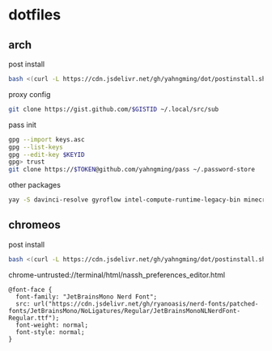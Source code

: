 # dotfiles

## arch
post install
```sh
bash <(curl -L https://cdn.jsdelivr.net/gh/yahngming/dot/postinstall.sh) arch
```
proxy config
```sh
git clone https://gist.github.com/$GISTID ~/.local/src/sub
```
pass init
```sh
gpg --import keys.asc
gpg --list-keys
gpg --edit-key $KEYID
gpg> trust
git clone https://$TOKEN@github.com/yahngming/pass ~/.password-store
```
other packages
```sh
yay -S davinci-resolve gyroflow intel-compute-runtime-legacy-bin minecraft-launcher orca-slicer sdrpp-git subconverter-bin tsukimi-git
```

## chromeos
post install
```sh
bash <(curl -L https://cdn.jsdelivr.net/gh/yahngming/dot/postinstall.sh) chromeos
```
chrome-untrusted://terminal/html/nassh_preferences_editor.html
```
@font-face {
  font-family: "JetBrainsMono Nerd Font";
  src: url("https://cdn.jsdelivr.net/gh/ryanoasis/nerd-fonts/patched-fonts/JetBrainsMono/NoLigatures/Regular/JetBrainsMonoNLNerdFont-Regular.ttf");
  font-weight: normal;
  font-style: normal;
}
```
